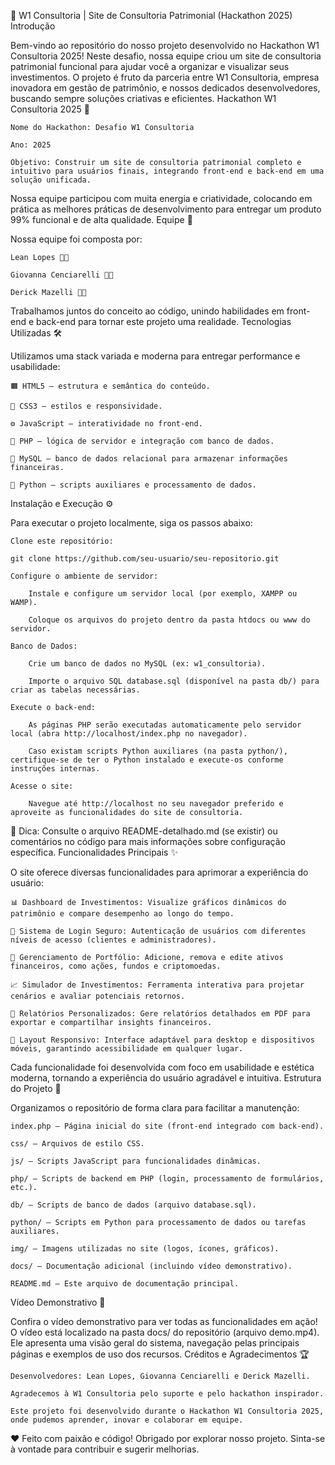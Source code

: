 🌟 W1 Consultoria | Site de Consultoria Patrimonial (Hackathon 2025)
Introdução

Bem-vindo ao repositório do nosso projeto desenvolvido no Hackathon W1 Consultoria 2025! Neste desafio, nossa equipe criou um site de consultoria patrimonial funcional para ajudar você a organizar e visualizar seus investimentos. O projeto é fruto da parceria entre W1 Consultoria, empresa inovadora em gestão de patrimônio, e nossos dedicados desenvolvedores, buscando sempre soluções criativas e eficientes.
Hackathon W1 Consultoria 2025 🎉

    Nome do Hackathon: Desafio W1 Consultoria

    Ano: 2025

    Objetivo: Construir um site de consultoria patrimonial completo e intuitivo para usuários finais, integrando front-end e back-end em uma solução unificada.

Nossa equipe participou com muita energia e criatividade, colocando em prática as melhores práticas de desenvolvimento para entregar um produto 99% funcional e de alta qualidade.
Equipe 🚀

Nossa equipe foi composta por:

    Lean Lopes 👨‍💻

    Giovanna Cenciarelli 👩‍💻

    Derick Mazelli 👨‍💻

Trabalhamos juntos do conceito ao código, unindo habilidades em front-end e back-end para tornar este projeto uma realidade.
Tecnologias Utilizadas 🛠️

Utilizamos uma stack variada e moderna para entregar performance e usabilidade:

    🟧 HTML5 – estrutura e semântica do conteúdo.

    🎨 CSS3 – estilos e responsividade.

    ⚙️ JavaScript – interatividade no front-end.

    🐘 PHP – lógica de servidor e integração com banco de dados.

    🐬 MySQL – banco de dados relacional para armazenar informações financeiras.

    🐍 Python – scripts auxiliares e processamento de dados.

Instalação e Execução ⚙️

Para executar o projeto localmente, siga os passos abaixo:

    Clone este repositório:

    git clone https://github.com/seu-usuario/seu-repositorio.git

    Configure o ambiente de servidor:

        Instale e configure um servidor local (por exemplo, XAMPP ou WAMP).

        Coloque os arquivos do projeto dentro da pasta htdocs ou www do servidor.

    Banco de Dados:

        Crie um banco de dados no MySQL (ex: w1_consultoria).

        Importe o arquivo SQL database.sql (disponível na pasta db/) para criar as tabelas necessárias.

    Execute o back-end:

        As páginas PHP serão executadas automaticamente pelo servidor local (abra http://localhost/index.php no navegador).

        Caso existam scripts Python auxiliares (na pasta python/), certifique-se de ter o Python instalado e execute-os conforme instruções internas.

    Acesse o site:

        Navegue até http://localhost no seu navegador preferido e aproveite as funcionalidades do site de consultoria.

📝 Dica: Consulte o arquivo README-detalhado.md (se existir) ou comentários no código para mais informações sobre configuração específica.
Funcionalidades Principais ✨

O site oferece diversas funcionalidades para aprimorar a experiência do usuário:

    📊 Dashboard de Investimentos: Visualize gráficos dinâmicos do patrimônio e compare desempenho ao longo do tempo.

    🔐 Sistema de Login Seguro: Autenticação de usuários com diferentes níveis de acesso (clientes e administradores).

    📝 Gerenciamento de Portfólio: Adicione, remova e edite ativos financeiros, como ações, fundos e criptomoedas.

    📈 Simulador de Investimentos: Ferramenta interativa para projetar cenários e avaliar potenciais retornos.

    📑 Relatórios Personalizados: Gere relatórios detalhados em PDF para exportar e compartilhar insights financeiros.

    📱 Layout Responsivo: Interface adaptável para desktop e dispositivos móveis, garantindo acessibilidade em qualquer lugar.

Cada funcionalidade foi desenvolvida com foco em usabilidade e estética moderna, tornando a experiência do usuário agradável e intuitiva.
Estrutura do Projeto 📂

Organizamos o repositório de forma clara para facilitar a manutenção:

    index.php – Página inicial do site (front-end integrado com back-end).

    css/ – Arquivos de estilo CSS.

    js/ – Scripts JavaScript para funcionalidades dinâmicas.

    php/ – Scripts de backend em PHP (login, processamento de formulários, etc.).

    db/ – Scripts de banco de dados (arquivo database.sql).

    python/ – Scripts em Python para processamento de dados ou tarefas auxiliares.

    img/ – Imagens utilizadas no site (logos, ícones, gráficos).

    docs/ – Documentação adicional (incluindo vídeo demonstrativo).

    README.md – Este arquivo de documentação principal.

Vídeo Demonstrativo 🎥

Confira o vídeo demonstrativo para ver todas as funcionalidades em ação! O vídeo está localizado na pasta docs/ do repositório (arquivo demo.mp4). Ele apresenta uma visão geral do sistema, navegação pelas principais páginas e exemplos de uso dos recursos.
Créditos e Agradecimentos 🏆

    Desenvolvedores: Lean Lopes, Giovanna Cenciarelli e Derick Mazelli.

    Agradecemos à W1 Consultoria pelo suporte e pelo hackathon inspirador.

    Este projeto foi desenvolvido durante o Hackathon W1 Consultoria 2025, onde pudemos aprender, inovar e colaborar em equipe.

❤️ Feito com paixão e código! Obrigado por explorar nosso projeto. Sinta-se à vontade para contribuir e sugerir melhorias.
